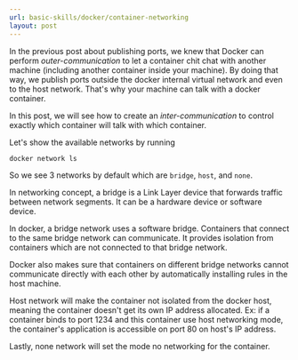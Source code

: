```yaml
---
url: basic-skills/docker/container-networking
layout: post
---
```


In the previous post about publishing ports, we knew that Docker can perform _outer-communication_ to let a container chit chat with another machine (including another container inside your machine).
By doing that way, we publish ports outside the docker internal virtual network and even to the host network. That's why your machine can talk with a docker container.

In this post, we will see how to create an _inter-communication_ to control exactly which container will talk with which container.

Let's show the available networks by running
```bash
docker network ls
```

So we see 3 networks by default which are `bridge`, `host`, and `none`.

In networking concept, a bridge is a Link Layer device that forwards traffic between network segments. It can be a hardware device or software device.

In docker, a bridge network uses a software bridge. Containers that connect to the same bridge network can communicate. It provides isolation from containers which are not connected to that bridge network.

Docker also makes sure that containers on different bridge networks cannot communicate directly with each other by automatically installing rules in the host machine.

Host network will make the container not isolated from the docker host, meaning the container doesn't get its own IP address allocated. Ex: if a container binds to port 1234 and this container use host networking mode, the container's application is accessible on port 80 on host's IP address.

Lastly, none network will set the mode no networking for the container.


<!-- MARKDOWN LINKS & IMAGES -->

[docker-logo]: /assets/images/basic-skills/docker/introduction/docker-logo-1200x630.png

